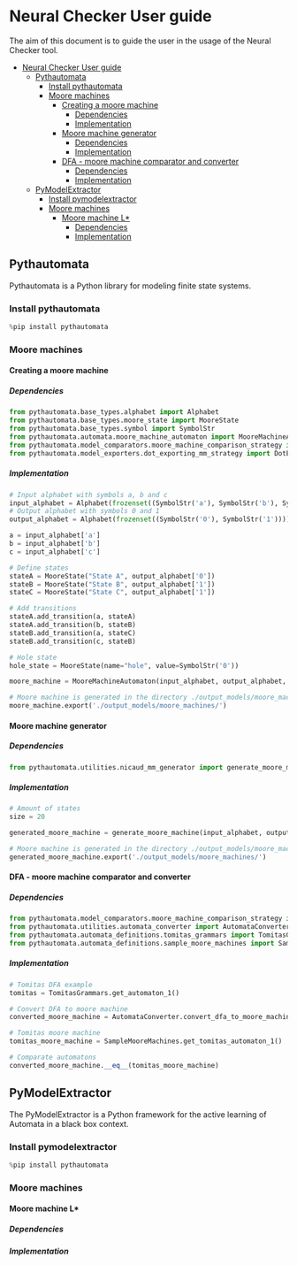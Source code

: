# Neural Checker User guide <!-- TOC ignore:true -->

The aim of this document is to guide the user in the usage of the Neural Checker tool.

<!-- TOC -->

- [Neural Checker User guide ](#neural-checker-user-guide-)
  - [Pythautomata](#pythautomata)
    - [Install pythautomata](#install-pythautomata)
    - [Moore machines](#moore-machines)
      - [Creating a moore machine](#creating-a-moore-machine)
        - [Dependencies](#dependencies)
        - [Implementation](#implementation)
      - [Moore machine generator](#moore-machine-generator)
        - [Dependencies](#dependencies-1)
        - [Implementation](#implementation-1)
      - [DFA - moore machine comparator and converter](#dfa---moore-machine-comparator-and-converter)
        - [Dependencies](#dependencies-2)
        - [Implementation](#implementation-2)
  - [PyModelExtractor](#pymodelextractor)
    - [Install pymodelextractor](#install-pymodelextractor)
    - [Moore machines](#moore-machines-1)
      - [Moore machine L\*](#moore-machine-l)
        - [Dependencies](#dependencies-3)
        - [Implementation](#implementation-3)

<!-- /TOC -->

## Pythautomata

Pythautomata is a Python library for modeling finite state systems.

### Install pythautomata

```python
%pip install pythautomata 
```
### Moore machines

#### Creating a moore machine

##### Dependencies 

```python
from pythautomata.base_types.alphabet import Alphabet
from pythautomata.base_types.moore_state import MooreState
from pythautomata.base_types.symbol import SymbolStr
from pythautomata.automata.moore_machine_automaton import MooreMachineAutomaton
from pythautomata.model_comparators.moore_machine_comparison_strategy import MooreMachineComparisonStrategy as ComparisonStrategy
from pythautomata.model_exporters.dot_exporting_mm_strategy import DotExportingMMStrategy
```

##### Implementation

```python
# Input alphabet with symbols a, b and c
input_alphabet = Alphabet(frozenset((SymbolStr('a'), SymbolStr('b'), SymbolStr('c'))))
# Output alphabet with symbols 0 and 1
output_alphabet = Alphabet(frozenset((SymbolStr('0'), SymbolStr('1'))))

a = input_alphabet['a']
b = input_alphabet['b']
c = input_alphabet['c']

# Define states
stateA = MooreState("State A", output_alphabet['0'])
stateB = MooreState("State B", output_alphabet['1'])
stateC = MooreState("State C", output_alphabet['1'])

# Add transitions
stateA.add_transition(a, stateA)
stateA.add_transition(b, stateB)
stateB.add_transition(a, stateC)
stateB.add_transition(c, stateB)

# Hole state
hole_state = MooreState(name="hole", value=SymbolStr('0'))

moore_machine = MooreMachineAutomaton(input_alphabet, output_alphabet, stateA, set([stateA, stateB, stateC]), ComparisonStrategy, "moore machine with 3 states", [DotExportingMMStrategy])

# Moore machine is generated in the directory ./output_models/moore_machines/
moore_machine.export('./output_models/moore_machines/')
```

#### Moore machine generator

##### Dependencies 

```python
from pythautomata.utilities.nicaud_mm_generator import generate_moore_machine
```

##### Implementation

```python
# Amount of states
size = 20

generated_moore_machine = generate_moore_machine(input_alphabet, output_alphabet, size)

# Moore machine is generated in the directory ./output_models/moore_machines/
generated_moore_machine.export('./output_models/moore_machines/')
```

#### DFA - moore machine comparator and converter

##### Dependencies 

```python
from pythautomata.model_comparators.moore_machine_comparison_strategy import MooreMachineComparisonStrategy
from pythautomata.utilities.automata_converter import AutomataConverter
from pythautomata.automata_definitions.tomitas_grammars import TomitasGrammars
from pythautomata.automata_definitions.sample_moore_machines import SampleMooreMachines
```

##### Implementation

```python
# Tomitas DFA example
tomitas = TomitasGrammars.get_automaton_1()

# Convert DFA to moore machine
converted_moore_machine = AutomataConverter.convert_dfa_to_moore_machine(tomitas)

# Tomitas moore machine
tomitas_moore_machine = SampleMooreMachines.get_tomitas_automaton_1()

# Comparate automatons
converted_moore_machine.__eq__(tomitas_moore_machine)
```

## PyModelExtractor 

The PyModelExtractor is a Python framework for the active learning of Automata in a black box context.

### Install pymodelextractor

```python
%pip install pythautomata 
```

### Moore machines

#### Moore machine L*

##### Dependencies

##### Implementation
